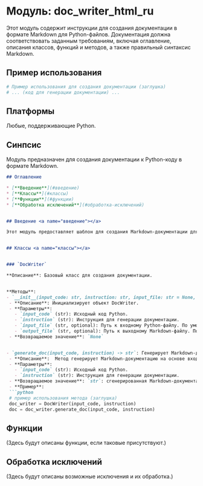 # Модуль: doc_writer_html_ru

Этот модуль содержит инструкции для создания документации в формате Markdown для Python-файлов. Документация должна соответствовать заданным требованиям, включая оглавление, описания классов, функций и методов, а также правильный синтаксис Markdown.

## Пример использования

```python
# Пример использования для создания документации (заглушка)
# ... (код для генерации документации) ...
```

## Платформы
Любые, поддерживающие Python.

## Синпсис
Модуль предназначен для создания документации к Python-коду в формате Markdown.


```markdown
## Оглавление

* [**Введение**](#введение)
* [**Классы**](#классы)
* [**Функции**](#функции)
* [**Обработка исключений**](#обработка-исключений)


## Введение <a name="введение"></a>

Этот модуль предоставляет шаблон для создания Markdown-документации для Python-файлов.  В нём описаны требования к структуре документации, включая заголовки, оглавление, а также формат комментариев к классам, функциям и методам.


## Классы <a name="классы"></a>


### `DocWriter`

**Описание**: Базовый класс для создания документации.


**Методы**:
- `__init__(input_code: str, instruction: str, input_file: str = None, output_file: str = None) -> None`: Конструктор класса.
 - **Описание**: Инициализирует объект DocWriter.
 - **Параметры**:
   - `input_code` (str): Исходный код Python.
   - `instruction` (str): Инструкция для генерации документации.
   - `input_file` (str, optional): Путь к входному Python-файлу. По умолчанию `None`.
   - `output_file` (str, optional): Путь к выходному Markdown-файлу. По умолчанию `None`.
 - **Возвращаемое значение**: `None`


- `generate_doc(input_code, instruction) -> str`: Генерирует Markdown-документацию.
 - **Описание**:  Метод генерирует Markdown-документацию на основе входного кода и инструкции.
 - **Параметры**:
   - `input_code` (str): Исходный код Python.
   - `instruction` (str): Инструкция для генерации документации.
 - **Возвращаемое значение**: `str`: сгенерированная Markdown-документация.
 - **Пример**:
 ```python
 # пример использования метода (заглушка)
 doc_writer = DocWriter(input_code, instruction)
 doc = doc_writer.generate_doc(input_code, instruction)
 ```




## Функции <a name="функции"></a>

(Здесь будут описаны функции, если таковые присутствуют.)


## Обработка исключений <a name="обработка-исключений"></a>


(Здесь будут описаны возможные исключения и их обработка.)
```